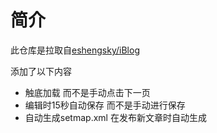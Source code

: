 # 简介
此仓库是拉取自[eshengsky/iBlog](https://github.com/eshengsky/iBlog)

添加了以下内容

- 触底加载 而不是手动点击下一页
- 编辑时15秒自动保存 而不是手动进行保存
- 自动生成setmap.xml 在发布新文章时自动生成 